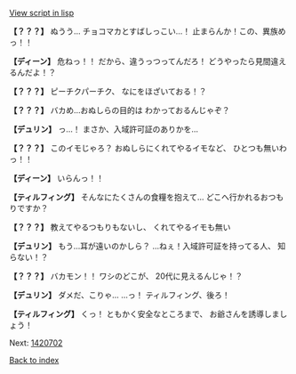 [View script in lisp](../scripts/1420502.txt)

**【？？？】**
ぬうう…
チョコマカとすばしっこい…！
止まらんか！この、異族めっ！！

**【ディーン】**
危ねっ！！
だから、違うっつってんだろ！
どうやったら見間違えるんだよ！？

**【？？？】**
ピーチクパーチク、
なにをほざいておる！？

**【？？？】**
バカめ…おぬしらの目的は
わかっておるんじゃぞ？

**【デュリン】**
っ…！
まさか、入域許可証のありかを…

**【？？？】**
このイモじゃろ？
おぬしらにくれてやるイモなど、
ひとつも無いわっ！！

**【ディーン】**
いらんっ！！

**【ティルフィング】**
そんなにたくさんの食糧を抱えて…
どこへ行かれるおつもりですか？

**【？？？】**
教えてやるつもりもないし、
くれてやるイモも無い

**【デュリン】**
もう…耳が遠いのかしら？
…ねぇ！入域許可証を持ってる人、
知らない！？

**【？？？】**
バカモン！！
ワシのどこが、
20代に見えるんじゃ！？

**【デュリン】**
ダメだ、こりゃ…
…っ！
ティルフィング、後ろ！

**【ティルフィング】**
くっ！
ともかく安全なところまで、
お爺さんを誘導しましょう！

Next: [1420702](1420702.md)

[Back to index](index.md)
